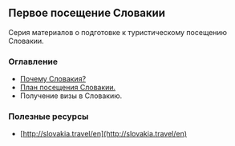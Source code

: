 ## Первое посещение Словакии

Серия материалов о подготовке к туристическому посещению Словакии.

### Оглавление
- [Почему Словакия?](why-slovakia.md)
- [План посещения Словакии.](plan.md)
- Получение визы в Словакию.

### Полезные ресурсы
- [http://slovakia.travel/en](http://slovakia.travel/en)
